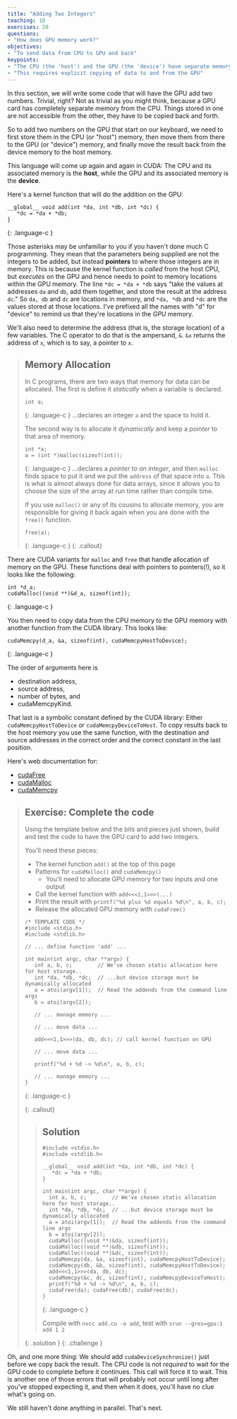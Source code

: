 ```yaml
---
title: "Adding Two Integers"
teaching: 10
exercises: 20
questions:
- "How does GPU memory work?"
objectives:
- "To send data from CPU to GPU and back"
keypoints:
- "The CPU (the 'host') and the GPU (the 'device') have separate memory banks"
- "This requires explicit copying of data to and from the GPU"
---
```


In this section, we will write some code that will have the GPU add two
numbers.  Trivial, right?  Not as trivial as you might think, because a GPU
card has completely separate memory from the CPU.  Things stored in one are not
accessible from the other, they have to be copied back and forth.

So to add two numbers on the GPU that start on our keyboard, we need to first
store them in the CPU (or "host") memory, then move them from there to the GPU
(or "device") memory, and finally move the result back from the device memory
to the host memory. 

This language will come up again and again in CUDA: 
The CPU and its associated memory is the **host**, 
while the GPU and its associated memory is the **device**.

Here's a kernel function that will do the addition on the GPU:

~~~
__global__ void add(int *da, int *db, int *dc) {
   *dc = *da + *db;
}
~~~
{: .language-c }

Those asterisks may be unfamiliar to you if you haven't done much C 
programming. They mean that the parameters being supplied are not the 
integers to be added, but instead **pointers** to where those integers 
are in memory. This is because the kernel function is *called* from 
the host CPU, but *executes* on the GPU and hence needs to point to 
memory locations within the GPU memory.  The line `*dc = *da + *db` says 
"take the values at addresses `da` and `db`, add them together, and 
store the result at the address `dc`."  So `da, db` and `dc` are locations 
in memory, and `*da, *db` and `*dc` are the values stored at those locations.
I've prefixed all the names with "d" for "device" to remind us that they're
locations in the *GPU* memory.

We'll also need to determine the address (that is, the storage location)
of a few variables.  The C operator to do that is the ampersand, `&`.
`&x` returns the address of `x`, which is to say, a pointer to `x`.

> ## Memory Allocation
> In C programs, there are two ways that memory for data can be allocated.
> The first is define it *statically* when a variable is declared.
> ~~~
> int a;
> ~~~
> {: .language-c }
> ...declares an integer `a` and the space to hold it.
> 
> The second way is to allocate it *dynamically* and keep a *pointer* to that area of memory.
> ~~~
> int *a;
> a = (int *)malloc(sizeof(int));
> ~~~
> {: .language-c }
> ...declares a *pointer to an integer*, and then `malloc` finds space to put it
> and we put the `address` of that space into `a`.
> This is what is almost always done for data arrays, since it allows you
> to choose the size of the array at run time rather than compile time.
>
> If you use `malloc()` or any of its cousins to allocate memory, you are
> responsible for giving it back again when you are done with the `free()` function.
> ~~~
> free(a);
> ~~~
> {: .language-c }
{: .callout}

There are CUDA variants for `malloc` and `free` that handle allocation of
memory on the GPU. These functions deal with pointers to pointers(!), so it
looks like the following:

~~~
int *d_a;
cudaMalloc((void **)&d_a, sizeof(int));
~~~
{: .language-c }

You then need to copy data from the CPU memory to the GPU memory with 
another function from the CUDA library. This looks like:

~~~
cudaMemcpy(d_a, &a, sizeof(int), cudaMemcpyHostToDevice);
~~~
{: .language-c }

The order of arguments here is 
 * destination address,
 * source address, 
 * number of bytes, and 
 * cudaMemcpyKind.  

That last is a symbolic constant defined by the CUDA library:
Either `cudaMemcpyHostToDevice` or `cudaMemcpyDeviceToHost`.
To copy results back to the host memory you use the same function, with
the destination and source addresses in the correct order and the correct
constant in the last position.

Here's web documentation for:
 * <a href="https://docs.nvidia.com/cuda/cuda-runtime-api/group__CUDART__MEMORY.html#group__CUDART__MEMORY_1ga042655cbbf3408f01061652a075e094">cudaFree</a>
 * <a href="https://docs.nvidia.com/cuda/cuda-runtime-api/group__CUDART__MEMORY.html#group__CUDART__MEMORY_1g37d37965bfb4803b6d4e59ff26856356">cudaMalloc</a>
 * <a href="https://docs.nvidia.com/cuda/cuda-runtime-api/group__CUDART__MEMORY.html#group__CUDART__MEMORY_1gc263dbe6574220cc776b45438fc351e8">cudaMemcpy</a>

> ## Exercise: Complete the code
> Using the template below and the bits and pieces just shown,
> build and test the code to have the GPU card to add two integers.
>
> You'll need these pieces:
> * The kernel function `add()` at the top of this page
> * Patterns for `cudaMalloc()` and `cudaMemcpy()`
>   * You'll need to allocate GPU memory for two inputs and one output
> * Call the kernel function with `add<<<1,1>>>(...)`
> * Print the result with `printf("%d plus %d equals %d\n", a, b, c);`
> * Release the allocated GPU memory with `cudaFree()`
>
> ~~~
> /* TEMPLATE CODE */
> #include <stdio.h>
> #include <stdlib.h>
> 
> // ... define function 'add' ...
> 
> int main(int argc, char **argv) {
>    int a, b, c;        // We've chosen static allocation here for host storage..
>    int *da, *db, *dc;  // ...but device storage must be dynamically allocated
>    a = atoi(argv[1]);  // Read the addends from the command line args
>    b = atoi(argv[2]);
> 
>    // ... manage memory ...
> 
>    // ... move data ...
> 
>    add<<<1,1>>>(da, db, dc); // call kernel function on GPU
> 
>    // ... move data ...
> 
>    printf("%d + %d -> %d\n", a, b, c);
>
>    // ... manage memory ...
> }
> ~~~
> {: .language-c }
>
> {: .callout}
>
> > ## Solution
> > ~~~
> > #include <stdio.h>
> > #include <stdlib.h>
> > 
> > __global__ void add(int *da, int *db, int *dc) {
> >    *dc = *da + *db;
> > }
> > 
> > int main(int argc, char **argv) {
> >   int a, b, c;        // We've chosen static allocation here for host storage..
> >   int *da, *db, *dc;  // ...but device storage must be dynamically allocated
> >   a = atoi(argv[1]);  // Read the addends from the command line args
> >   b = atoi(argv[2]);
> >   cudaMalloc((void **)&da, sizeof(int));
> >   cudaMalloc((void **)&db, sizeof(int));
> >   cudaMalloc((void **)&dc, sizeof(int));
> >   cudaMemcpy(da, &a, sizeof(int), cudaMemcpyHostToDevice);
> >   cudaMemcpy(db, &b, sizeof(int), cudaMemcpyHostToDevice);
> >   add<<<1,1>>>(da, db, dc);
> >   cudaMemcpy(&c, dc, sizeof(int), cudaMemcpyDeviceToHost);
> >   printf("%d + %d -> %d\n", a, b, c);
> >   cudaFree(da); cudaFree(db); cudaFree(dc);
> > }
> > ~~~
> > {: .language-c }
> > 
> > Compile with `nvcc add.cu -o add`, test with `srun --gres=gpu:1 add 1 2`
> > 
> {: .solution }
{: .challenge }

Oh, and one more thing: We should add `cudaDeviceSynchronize()` just before we
copy back the result. The CPU code is not *required* to wait for the GPU code to
complete before it continues. This call will force it to wait. This is another
one of those errors that will probably not occur until long after you've
stopped expecting it, and then when it does, you'll have no clue what's going
on.

We still haven't done anything in parallel. That's next.
